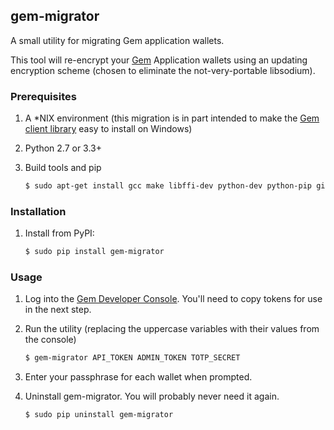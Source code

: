## gem-migrator

A small utility for migrating Gem application wallets.

This tool will re-encrypt your [Gem](https://developers.gem.co) Application wallets using an updating encryption scheme (chosen to eliminate the not-very-portable libsodium).

### Prerequisites

1. A *NIX environment (this migration is in part intended to make the [Gem client library](https://github.com/GemHQ/round-py) easy to install on Windows)

2. Python 2.7 or 3.3+

3. Build tools and pip

    ```bash
    $ sudo apt-get install gcc make libffi-dev python-dev python-pip git
    ```

### Installation

1. Install from PyPI:

    ```bash
    $ sudo pip install gem-migrator
    ```

### Usage

1. Log into the [Gem Developer Console](https://developers.gem.co). You'll need to copy tokens for use in the next step.

2. Run the utility (replacing the uppercase variables with their values from the console)

    ```bash
    $ gem-migrator API_TOKEN ADMIN_TOKEN TOTP_SECRET
    ```

3. Enter your passphrase for each wallet when prompted.

4. Uninstall gem-migrator. You will probably never need it again.

    ```bash
    $ sudo pip uninstall gem-migrator
    ```
